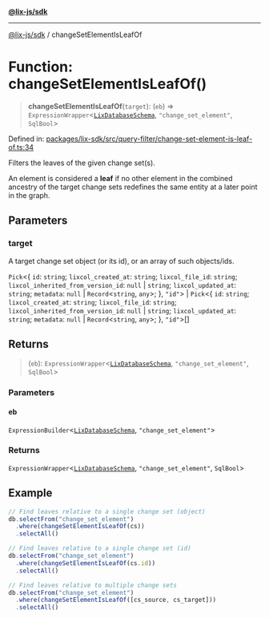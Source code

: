 [**@lix-js/sdk**](../README.md)

***

[@lix-js/sdk](../README.md) / changeSetElementIsLeafOf

# Function: changeSetElementIsLeafOf()

> **changeSetElementIsLeafOf**(`target`): (`eb`) => `ExpressionWrapper`\<[`LixDatabaseSchema`](../type-aliases/LixDatabaseSchema.md), `"change_set_element"`, `SqlBool`\>

Defined in: [packages/lix-sdk/src/query-filter/change-set-element-is-leaf-of.ts:34](https://github.com/opral/monorepo/blob/fb8153a2c5d4710eaaabf056fe653be88060a185/packages/lix-sdk/src/query-filter/change-set-element-is-leaf-of.ts#L34)

Filters the leaves of the given change set(s).

An element is considered a **leaf** if no other element in the combined ancestry
of the target change sets redefines the same entity at a later point in the graph.

## Parameters

### target

A target change set object (or its id), or an array of such objects/ids.

`Pick`\<\{ `id`: `string`; `lixcol_created_at`: `string`; `lixcol_file_id`: `string`; `lixcol_inherited_from_version_id`: `null` \| `string`; `lixcol_updated_at`: `string`; `metadata`: `null` \| `Record`\<`string`, `any`\>; \}, `"id"`\> | `Pick`\<\{ `id`: `string`; `lixcol_created_at`: `string`; `lixcol_file_id`: `string`; `lixcol_inherited_from_version_id`: `null` \| `string`; `lixcol_updated_at`: `string`; `metadata`: `null` \| `Record`\<`string`, `any`\>; \}, `"id"`\>[]

## Returns

> (`eb`): `ExpressionWrapper`\<[`LixDatabaseSchema`](../type-aliases/LixDatabaseSchema.md), `"change_set_element"`, `SqlBool`\>

### Parameters

#### eb

`ExpressionBuilder`\<[`LixDatabaseSchema`](../type-aliases/LixDatabaseSchema.md), `"change_set_element"`\>

### Returns

`ExpressionWrapper`\<[`LixDatabaseSchema`](../type-aliases/LixDatabaseSchema.md), `"change_set_element"`, `SqlBool`\>

## Example

```ts
// Find leaves relative to a single change set (object)
db.selectFrom("change_set_element")
  .where(changeSetElementIsLeafOf(cs))
  .selectAll()

// Find leaves relative to a single change set (id)
db.selectFrom("change_set_element")
  .where(changeSetElementIsLeafOf(cs.id))
  .selectAll()

// Find leaves relative to multiple change sets
db.selectFrom("change_set_element")
  .where(changeSetElementIsLeafOf([cs_source, cs_target]))
  .selectAll()
```
